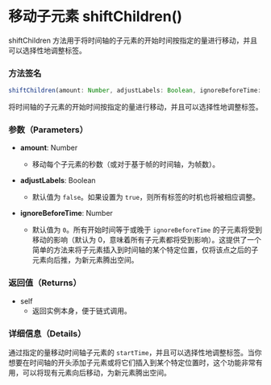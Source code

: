 # 移动子元素 shiftChildren()

shiftChildren 方法用于将时间轴的子元素的开始时间按指定的量进行移动，并且可以选择性地调整标签。

### 方法签名

```typescript
shiftChildren(amount: Number, adjustLabels: Boolean, ignoreBeforeTime: Number): self
```

将时间轴的子元素的开始时间按指定的量进行移动，并且可以选择性地调整标签。

### 参数（Parameters）

- **amount**: Number

  - 移动每个子元素的秒数（或对于基于帧的时间轴，为帧数）。

- **adjustLabels**: Boolean

  - 默认值为 `false`。如果设置为 `true`，则所有标签的时机也将被相应调整。

- **ignoreBeforeTime**: Number
  - 默认值为 `0`。所有开始时间等于或晚于 `ignoreBeforeTime` 的子元素将受到移动的影响（默认为 0，意味着所有子元素都将受到影响）。这提供了一个简单的方法来将子元素插入到时间轴的某个特定位置，仅将该点之后的子元素向后推，为新元素腾出空间。

### 返回值（Returns）

- self
  - 返回实例本身，便于链式调用。

### 详细信息（Details）

通过指定的量移动时间轴子元素的 `startTime`，并且可以选择性地调整标签。当你想要在时间轴的开头添加子元素或将它们插入到某个特定位置时，这个功能非常有用，可以将现有元素向后移动，为新元素腾出空间。

